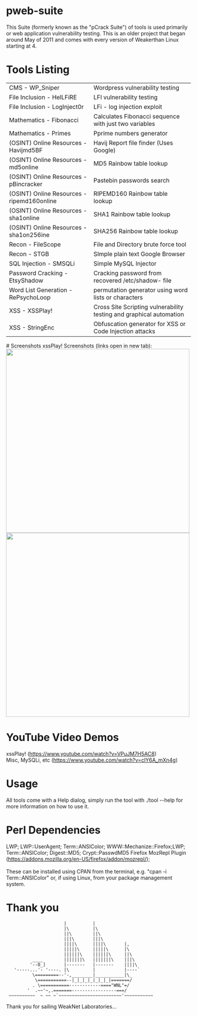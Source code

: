# pweb-suite
This Suite (formerly known as the "pCrack Suite") of tools is used primarily or web application vulnerability testing. This is an older project that began around May of 2011 and comes with every version of Weakerthan Linux starting at 4. 

# Tools Listing
<table>
  <tr><td>CMS - WP_Sniper</td><td>Wordpress vulnerability testing</td></tr>
  <tr><td>File Inclusion - HelLFiRE</td><td>LFI vulnerability testing</td></tr>
  <tr><td>File Inclusion - LogInject0r</td><td>LFi - log injection exploit</td></tr>
  <tr><td>Mathematics - Fibonacci</td><td>Calculates Fibonacci sequence with just two variables</td></tr>
  <tr><td>Mathematics - Primes</td><td>Pprime numbers generator</td></tr>
  <tr><td>(OSINT) Online Resources - Havijmd5BF</td><td>Havij Report file finder (Uses Google)</td></tr>
  <tr><td>(OSINT) Online Resources - md5online</td><td>MD5 Rainbow table lookup</td></tr>
  <tr><td>(OSINT) Online Resources - pBincracker</td><td>Pastebin passwords search</td></tr>
  <tr><td>(OSINT) Online Resources - ripemd160online</td><td>RIPEMD160 Rainbow table lookup</td></tr>
  <tr><td>(OSINT) Online Resources - sha1online</td><td>SHA1 Rainbow table lookup</td></tr>
  <tr><td>(OSINT) Online Resources - sha1on256ine</td><td>SHA256 Rainbow table lookup</td></tr>
  <tr><td>Recon - FileScope</td><td>File and Directory brute force tool</td></tr>
  <tr><td>Recon - STGB</td><td>SImple plain text Google Browser</td></tr>
  <tr><td>SQL Injection - SMSQLi</td><td>Simple MySQL Injector</td></tr>
  <tr><td>Password Cracking - EtsyShadow</td><td>Cracking password from recovered /etc/shadow- file</td></tr>
  <tr><td>Word List Generation - RePsychoLoop</td><td>permutation generator using word lists or characters</td></tr>
  <tr><td>XSS - XSSPlay!</td><td>Cross Site Scripting vulnerability testing and graphical automation</td></tr>
  <tr><td>XSS - StringEnc</td><td>Obfuscation generator for XSS or Code Injection attacks</td></tr>
</table>
# Screenshots
xssPlay! Screenshots (links open in new tab):<br />
<a target="_blank" href="https://weaknetlabs.com/images/xssplay0.png"><img src="https://weaknetlabs.com/images/xssplay0.png" width="500"/></a><br />
<a target="_blank" href="https://weaknetlabs.com/images/xssplayscreen0.png"><img src="https://weaknetlabs.com/images/xssplayscreen0.png" width="500"/></a><br />

# YouTube Video Demos
xssPlay! (<a href="https://www.youtube.com/watch?v=VPuJM7H5AC8">https://www.youtube.com/watch?v=VPuJM7H5AC8</a>)<br />
Misc, MySQLi, etc (<a href="https://www.youtube.com/watch?v=clY6A_mXn4g">https://www.youtube.com/watch?v=clY6A_mXn4g</a>)

# Usage
All tools come with a Help dialog, simply run the tool with ./tool --help for more information on how to use it.

# Perl Dependencies
LWP; LWP::UserAgent; Term::ANSIColor; WWW::Mechanize::Firefox;LWP; Term::ANSIColor; Digest::MD5; Crypt::PasswdMD5
Firefox MozRepl Plugin (<a href="https://addons.mozilla.org/en-US/firefox/addon/mozrepl/">https://addons.mozilla.org/en-US/firefox/addon/mozrepl/</a>);<br /><br />
These can be installed using CPAN from the terminal, e.g. "cpan -i Term::ANSIColor" or, if using Linux, from your package management system.

# Thank you

                          |          |
                          |\         |\
                          ||\        ||\
                          |||\       |||\
                          ||||\      ||||\       |,
                          |||||\     |||||\      |\
                          ||||||\    ||||||\     ||\
              ____        |||||||\   |||||||\    |||\
             '--O_]       |-------   |-------    ||||\
       '-----...'- '----. |\         |           |----`
              \=========--'-,________|___________|\_         
               \===========--|_|_|_|_|_|_|_|=======/
              . \===========------------===="WNL"=/
            '  .~~'~,.=======-----------------===/
     ~~~~~~~~~~  ~ ~~ ~`~~~~~~~~~~~~~~~~~~~~~~~~'~~~~~~~~~~~
 Thank you for sailing WeakNet Laboratories...
